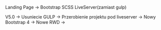 Landing Page ->
Bootstrap
SCSS
LiveServer(zamiast gulp)

V5.0
-> Usuniecie GULP
-> Przerobienie projektu pod liveserver 
-> Nowy Bootstrap 4
-> Nowe RWD
-> 
